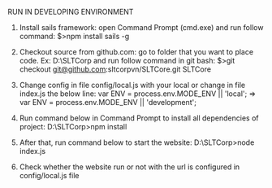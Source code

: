 RUN IN DEVELOPING ENVIRONMENT
1. Install sails framework: open Command Prompt (cmd.exe) and run follow command:
$>npm install sails -g

2. Checkout source from github.com: go to folder that you want to place code. Ex: D:\SLTCorp and run follow command in git bash:
$>git checkout git@github.com:sltcorpvn/SLTCore.git SLTCore

3. Change config in file config/local.js with your local or change in file index.js the below line:
var ENV       = process.env.MODE_ENV || 'local';  => var ENV       = process.env.MODE_ENV || 'development';

4. Run command below in Command Prompt to install all dependencies of project:
D:\SLTCorp>npm install

5. After that, run command below to start the website:
D:\SLTCorp>node index.js

6. Check whether the website run or not with the url is configured in config/local.js file


